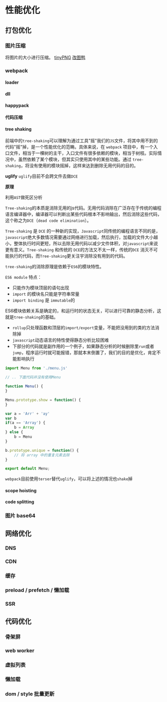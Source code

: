 # 性能优化

## 打包优化

### 图片压缩
将图片的大小进行压缩。
[tinyPNG](https://tinypng.com/)
[改图鸭](https://www.gaituya.com/)


### webpack

#### loader

#### dll

#### happypack

#### 代码压缩

#### tree shaking

前端中的`tree-shaking`可以理解为通过工具"摇"我们的`JS`文件，将其中用不到的代码"摇"掉，是一个性能优化的范畴。具体来说，在 `webpack` 项目中，有一个入口文件，相当于一棵树的主干，入口文件有很多依赖的模块，相当于树枝。实际情况中，虽然依赖了某个模块，但其实只使用其中的某些功能。通过 `tree-shaking`，将没有使用的模块摇掉，这样来达到删除无用代码的目的。

**uglify**
`uglify`目前不会跨文件去做`DCE`

**原理**

利用`AST`做死区分析

`Tree-shaking`的本质是消除无用的js代码。无用代码消除在广泛存在于传统的编程语言编译器中，编译器可以判断出某些代码根本不影响输出，然后消除这些代码，这个称之为`DCE`（`dead code elimination`）。

`Tree-shaking` 是 `DCE` 的一种新的实现，`Javascript`同传统的编程语言不同的是，`javascript`绝大多数情况需要通过网络进行加载，然后执行，加载的文件大小越小，整体执行时间更短，所以去除无用代码以减少文件体积，对`javascript`来说更有意义。`Tree-shaking` 和传统的 `DCE`的方法又不太一样，传统的`DCE` 消灭不可能执行的代码，而`Tree-shaking`更关注宇消除没有用到的代码。


`tree-shaking`的消除原理是依赖于`ES6`的模块特性。

`ES6 module` 特点：

- 只能作为模块顶层的语句出现
- `import` 的模块名只能是字符串常量
- `import binding` 是 `immutable`的

ES6模块依赖关系是确定的，和运行时的状态无关，可以进行可靠的静态分析，这就是`tree-shaking`的基础。

- `rollup`只处理函数和顶层的`import/export`变量，不能把没用到的类的方法消除掉
- `javascript`动态语言的特性使得静态分析比较困难
- 下部分的代码就是副作用的一个例子，如果静态分析的时候删除里`run`或者`jump`，程序运行时就可能报错，那就本末倒置了，我们的目的是优化，肯定不能影响执行

```js
import Menu from './menu.js'

// .. 下面代码并没有使用Menu
```

```js
function Menu() {
}

Menu.prototype.show = function() {
}

var a = 'Arr' + 'ay'
var b
if(a == 'Array') {
    b = Array
} else {
    b = Menu
}

b.prototype.unique = function() {
    // 将 array 中的重复元素去除
}

export default Menu;
```

`webpack`目前使用`terser`替代`uglify`，可以将上述的情况也`shake`掉

#### scope hoisting

#### code splitting

### 图片 base64

## 网络优化

### DNS

### CDN

### 缓存

### preload / prefetch / 懒加载

### SSR

## 代码优化

### 骨架屏


### web worker


### 虚拟列表


### 懒加载


### dom / style 批量更新